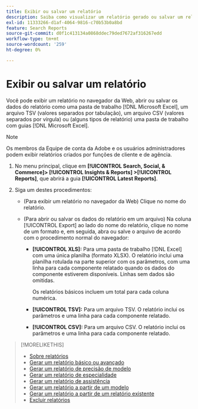 ```yaml
---
title: Exibir ou salvar um relatório
description: Saiba como visualizar um relatório gerado ou salvar um relatório como um arquivo.
exl-id: 11333266-d1af-4064-9816-c70b53b0a8bd
feature: Search Reports
source-git-commit: d0f1c413134a0868ddec79ded7672af316267edd
workflow-type: tm+mt
source-wordcount: '259'
ht-degree: 0%

---
```


# Exibir ou salvar um relatório

Você pode exibir um relatório no navegador da Web, abrir ou salvar os dados do relatório como uma pasta de trabalho [!DNL Microsoft Excel], um arquivo TSV (valores separados por tabulação), um arquivo CSV (valores separados por vírgula) ou (alguns tipos de relatório) uma pasta de trabalho com guias [!DNL Microsoft Excel].

>[!NOTE]
>
>Os membros da Equipe de conta da Adobe e os usuários administradores podem exibir relatórios criados por funções de cliente e de agência.

1. No menu principal, clique em **[!UICONTROL Search, Social, & Commerce]> [!UICONTROL Insights & Reports] >[!UICONTROL Reports]**, que abrirá a guia **[!UICONTROL Latest Reports]**.

1. Siga um destes procedimentos:

   * (Para exibir um relatório no navegador da Web) Clique no nome do relatório.

   * (Para abrir ou salvar os dados do relatório em um arquivo) Na coluna [!UICONTROL Export] ao lado do nome do relatório, clique no nome de um formato e, em seguida, abra ou salve o arquivo de acordo com o procedimento normal do navegador:

      * **[!UICONTROL XLS]:**   Para uma pasta de trabalho [!DNL Excel] com uma única planilha (formato XLSX). O relatório inclui uma planilha rotulada na parte superior com os parâmetros, com uma linha para cada componente relatado quando os dados do componente estiverem disponíveis. Linhas sem dados são omitidas.

        Os relatórios básicos incluem um total para cada coluna numérica.

      * **[!UICONTROL TSV]:** Para um arquivo TSV. O relatório inclui os parâmetros e uma linha para cada componente relatado.

      * **[!UICONTROL CSV]:**   Para um arquivo CSV. O relatório inclui os parâmetros e uma linha para cada componente relatado.

>[!MORELIKETHIS]
>
>* [Sobre relatórios](/help/search-social-commerce/reports/report-about.md)
>* [Gerar um relatório básico ou avançado](/help/search-social-commerce/reports/management/basic-advanced/basic-advanced-report-generate.md)
>* [Gerar um relatório de precisão de modelo](/help/search-social-commerce/reports/management/model-accuracy/model-accuracy-report-generate.md)
>* [Gerar um relatório de especialidade](/help/search-social-commerce/reports/management/specialty/specialty-report-generate.md)
>* [Gerar um relatório de assistência](/help/search-social-commerce/reports/management/assist/assist-report-generate.md)
>* [Gerar um relatório a partir de um modelo](/help/search-social-commerce/reports/management/report-generate-from-template.md)
>* [Gerar um relatório a partir de um relatório existente](/help/search-social-commerce/reports/management/report-generate-from-existing.md)
>* [Excluir relatórios](/help/search-social-commerce/reports/management/report-delete.md)
